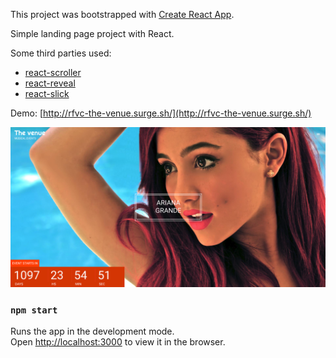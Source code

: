 This project was bootstrapped with [Create React App](https://github.com/facebook/create-react-app).

Simple landing page project with React.

Some third parties used:

- [react-scroller](https://github.com/fisshy/react-scroll)
- [react-reveal](https://github.com/rnosov/react-reveal)
- [react-slick](https://github.com/akiran/react-slick)

Demo: [http://rfvc-the-venue.surge.sh/](http://rfvc-the-venue.surge.sh/)

![Print](/print/captura.png?raw=true)

### `npm start`

Runs the app in the development mode.<br>
Open [http://localhost:3000](http://localhost:3000) to view it in the browser.
